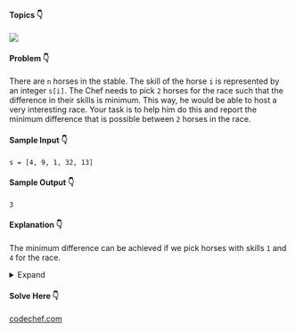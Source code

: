 #### Topics :point_down:
![](https://img.shields.io/badge/-sorting-wheat)

#### Problem :point_down:
There are `n` horses in the stable. The skill of the horse `i` is represented by an integer `s[i]`. The Chef needs to pick `2` horses for the race such that the difference in their skills is minimum. This way, he would be able to host a very interesting race. Your task is to help him do this and report the minimum difference that is possible between `2` horses in the race.
#### Sample Input :point_down:
```
s = [4, 9, 1, 32, 13]
```
#### Sample Output :point_down:
```
3
```
#### Explanation :point_down:
The minimum difference can be achieved if we pick horses with skills `1` and `4` for the race. 
<details>
<summary>Expand</summary>

#### Python :point_down:
```py
def solve(s):
    s.sort()
    d = float('inf') # difference
    for i in range(1, len(s)):
        d = min(d, (s[i] - s[i-1]))
        
    return d
```
#### Time Complexity :point_down:
```
O(n log n)
```
#### Space Complexity :point_down:
```
O(1)
```
</details>

#### Solve Here :point_down:
[codechef.com](https://www.codechef.com/problems/HORSES)
